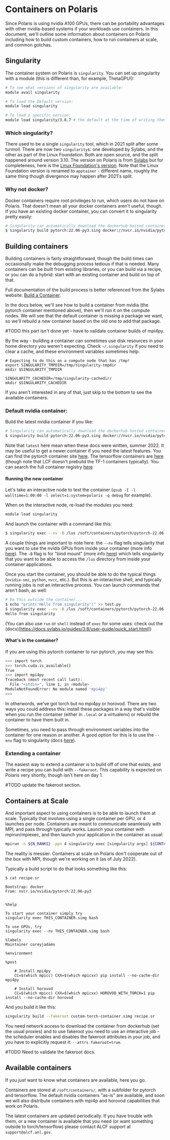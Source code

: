 # Containers on Polaris

Since Polaris is using nvidia A100 GPUs, there can be portability advantages with other nvidia-based systems if your workloads use containers.  In this document, we'll outline some information about containers on Polaris including how to build custom containers, how to run containers at scale, and common gotchas.

## Singularity

The container system on Polaris is `singularity`.  You can set up singularity with a module (this is different than, for example, ThetaGPU!):

```bash
# To see what versions of singularity are available:
module avail singularity

# To load the Default version:
module load singularity

# To load a specific version:
module load singularity/3.8.7 # the default at the time of writing these docs.

```

### Which singularity?

There used to be a single `singularity` tool, which in 2021 split after some turmoil.  There are now two `singularity`s: one developed by Sylabs, and the other as part of the Linux Foundation.  Both are open source, and the split happened around version 3.10.  The version on Polaris is from [Sylabs](https://sylabs.io/docs/) but for completeness, here is the [Linux Foundation's version](https://github.com/apptainer/apptainer).  Note that the Linux Foundation version is renamed to `apptainer` - different name, roughly the same thing though divergence may happen after 2021's split.

### Why not docker?

Docker containers require root privileges to run, which users do not have on Polaris.  That doesn't mean all your docker containers aren't useful, though.  If you have an existing docker container, you can convert it to singularity pretty easily:

```bash
# Singularity can automatically download the dockerhub hosted container and build it as a singularity container:
$ singularity build pytorch:22.06-py3.sing docker://nvcr.io/nvidia/pytorch:22.06-py3
```

## Building containers

Building containers is fairly straightforward, though the build times can occasionally make the debugging process tedious if that is needed.  Many containers can be built from existing libraries, or you can build via a recipe, or you can do a hybrid: start with an existing container and build on top of that.

Full documentation of the build process is better referenced from the Sylabs website: [Build a Container](https://docs.sylabs.io/guides/3.8/user-guide/build_a_container.html).

In the docs below, we'll see how to build a container from nvidia (the pytorch container mentioned above), then we'll run it on the compute nodes.  We will see that the default container is missing a package we want, so we'll rebuild a new container based on the old one to add that package.

#TODO this part isn't done yet - have to validate container builds of mpi4py.

By the way - building a container can sometimes use disk resources in your home directory you weren't expecting.  Check `~/.singularity` if you need to clear a cache, and these environment variables sometimes help:
```
# Expecting to do this on a compute node that has /tmp!
export SINGULARITY_TMPDIR=/tmp/singularity-tmpdir
mkdir $SINGULARITY_TMPDIR

SINGULARITY_CACHEDIR=/tmp/singularity-cachedir/
mkdir $SINGULARITY_CACHEDIR
```

If you aren't interested in any of that, just skip to the bottom to see the available containers.

### Default nvidia container:

Build the latest nvidia container if you like:
```bash
# Singularity can automatically download the dockerhub hosted container and build it as a singularity container:
$ singularity build pytorch:22.06-py3.sing docker://nvcr.io/nvidia/pytorch:22.06-py3
```

Note that `latest` here mean when these docs were written, summer 2022.  It may be useful to get a newer container if you need the latest features.  You can find the pytorch container site [here](https://catalog.ngc.nvidia.com/orgs/nvidia/containers/pytorch).  The tensorflow containers are [here](https://catalog.ngc.nvidia.com/orgs/nvidia/containers/tensorflow) (though note that LCF doesn't prebuild the TF-1 containers typically).  You can search the full container registry [here](https://catalog.ngc.nvidia.com/containers)

#### Running the new container

Let's take an interactive node to test the container (`qsub -I -l walltime=1:00:00 -l select=1:system=polaris -q debug` for example).

When on the interactive node, re-load the modules you need:
```bash
module load singularity
```

And launch the container with a command like this:

```bash
$ singularity exec --nv -B /lus /soft/containers/pytorch/pytorch-22.06-py3.sing bash
```

A couple things are important to note here:  the `--nv` flag tells singularity that you want to use the nvidia GPUs from inside your container (more info [here](https://docs.sylabs.io/guides/3.8/user-guide/gpu.html?highlight=gpus)).  The `-B` flag is for "bind mount" (more info [here](https://docs.sylabs.io/guides/3.8/user-guide/bind_paths_and_mounts.html)) which tells singularity that you want to be able to access the `/lus` directory from inside your container applications.

Once you start the container, you should be able to do the typical things (`nvidia-smi`, `python`, `nvcc`, etc.).  But this is an interactive shell, and typically running jobs is not an interactive process.  You can launch commands that aren't bash, as well:

```bash
# Do this outside the container...
$ echo "print('Hello from singularity')" >> test.py
$ singularity exec --nv -B /lus /soft/containers/pytorch/pytorch-22.06-py3.sing python test.py
Hello from singularity
```

(You can also use `run` or `shell` instead of `exec` for some uses: check out the (docs)[https://docs.sylabs.io/guides/3.8/user-guide/quick_start.html])

#### What's in the container?

If you are using this pytorch container to run pytorch, you may see this:
```bash
>>> import torch
>>> torch.cuda.is_available()
True
>>> import mpi4py
Traceback (most recent call last):
  File "<stdin>", line 1, in <module>
ModuleNotFoundError: No module named 'mpi4py'
>>>
```
In otherwords, we've got torch but no mpi4py or horovod.  There are two ways you could address this: install these packages in a way that's visible when you run the container (either in `.local` or a virtualenv) or rebuild the container to have them built in.

Sometimes, you need to pass through environment variables into the container for one reason or another.  A good option for this is to use the `--env` flag to singularity (docs [here](https://docs.sylabs.io/guides/3.8/user-guide/environment_and_metadata.html?highlight=env)).

### Extending a container

The easiest way to extend a container is to build off of one that exists, and write a recipe you can build with `--fakeroot`.  This capability is expected on Polaris very shortly, though isn't here on day 1.

#TODO update the fakeroot section.

## Containers at Scale

And important aspect to using containers is to be able to launch them at scale.  Typically that involves using a single container per GPU, or 4 launches per node.  Containers are meant to communicate seamlessly with MPI, and pass through typically works.  Launch your container with mpirun/mpiexec, and then launch your application in the container as usual:

```bash
mpirun -n ${N_RANKS} -ppn 4 singularity exec [singularity args] ${CONTAINER} python cool_stuff.py
```

The reality is messier.  Containers at scale on Polaris don't cooperate out of the box with MPI, though we're working on it (as of July 2022). 

Typically a build script to do that looks something like this:
```
$ cat recipe.sr

Bootstrap: docker
From: nvcr.io/nvidia/pytorch:22.06-py3


%help

To start your container simply try
singularity exec THIS_CONTAINER.simg bash

To use GPUs, try
singularity exec --nv THIS_CONTAINER.simg bash

%labels
Maintainer coreyjadams

%environment

%post

    # Install mpi4py
    CC=$(which mpicc) CXX=$(which mpicxx) pip install --no-cache-dir mpi4py

    # Install horovod
    CC=$(which mpicc) CXX=$(which mpicxx) HOROVOD_WITH_TORCH=1 pip install --no-cache-dir horovod
```

And you build it like this:
```bash
singularity build --fakeroot custom-torch-container.simg recipe.sr
```

You need network access to download the container from dockerhub (set the usual proxies) and to use fakeroot you need to use an interactive job - the scheduler enables and disables the fakeroot attributes in your job, and you have to explicitly request it:  `--attrs fakeroot=true`.

#TODO Need to validate the fakeroot docs.


## Available containers

If you just want to know what containers are available, here you go.
 
Containers are stored at `/soft/containers/`, with a subfolder for pytorch and tensorflow.  The default nvidia containers "as-is" are available, and soon we will also distribute containers with mpi4p and horovod capabilities that work on Polaris.

The latest containers are updated periodically.  If you have trouble with them, or a new container is available that you need (or want something outside to torch/tensorflow) please contact ALCF support at `support@alcf.anl.gov`.
